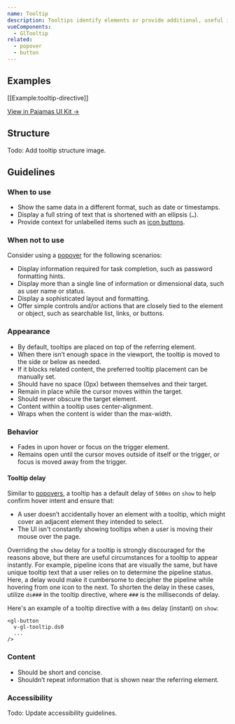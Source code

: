 ```yaml
---
name: Tooltip
description: Tooltips identify elements or provide additional, useful information about the referring elements.
vueComponents:
  - GlTooltip
related:
  - popover
  - button
---
```


## Examples

[[Example:tooltip-directive]]

[View in Pajamas UI Kit →](https://www.figma.com/file/qEddyqCrI7kPSBjGmwkZzQ/Component-library?node-id=425%3A142)

## Structure

Todo: Add tooltip structure image.

## Guidelines

### When to use

- Show the same data in a different format, such as date or timestamps.
- Display a full string of text that is shortened with an ellipsis (`…`).
- Provide context for unlabelled items such as [icon buttons](/components/button).

### When not to use

Consider using a [popover](/components/popover) for the following scenarios:

- Display information required for task completion, such as password formatting hints.
- Display more than a single line of information or dimensional data, such as user name or status.
- Display a sophisticated layout and formatting.
- Offer simple controls and/or actions that are closely tied to the element or object, such as searchable list, links, or buttons.

### Appearance

- By default, tooltips are placed on top of the referring element.
- When there isn’t enough space in the viewport, the tooltip is moved to the side or below as needed.
- If it blocks related content, the preferred tooltip placement can be manually set.
- Should have no space (0px) between themselves and their target.
- Remain in place while the cursor moves within the target. 
- Should never obscure the target element.
- Content within a tooltip uses center-alignment.
- Wraps when the content is wider than the max-width.

### Behavior

- Fades in upon hover or focus on the trigger element. 
- Remains open until the cursor moves outside of itself or the trigger, or focus is moved away from the trigger.

#### Tooltip delay

Similar to [popovers](/components/popover), a tooltip has a default delay of `500ms` on `show` to help confirm hover intent and ensure that:

- A user doesn’t accidentally hover an element with a tooltip, which might cover an adjacent element they intended to select.
- The UI isn't constantly showing tooltips when a user is moving their mouse over the page.

Overriding the `show` delay for a tooltip is strongly discouraged for the reasons above, but there are useful circumstances for a tooltip to appear instantly. For example, pipeline icons that are visually the same, but have unique tooltip text that a user relies on to determine the pipeline status. Here, a delay would make it cumbersome to decipher the pipeline while hovering from one icon to the next. To shorten the delay in these cases, utilize `ds###` in the tooltip directive, where `###` is the milliseconds of delay. 

Here's an example of a tooltip directive with a `0ms` delay (instant) on `show`:

```
<gl-button 
  v-gl-tooltip.ds0
  ...
/>
```

### Content

- Should be short and concise. 
- Shouldn’t repeat information that is shown near the referring element.

### Accessibility

Todo: Update accessibility guidelines.
